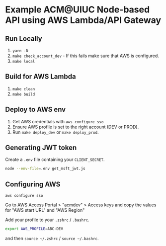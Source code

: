 # Example ACM@UIUC Node-based API using AWS Lambda/API Gateway

## Run Locally
1. `yarn -D`
2. `make check_account_dev` - If this fails make sure that AWS is configured.
3. `make local`

## Build for AWS Lambda
1. `make clean`
2. `make build`

## Deploy to AWS env

1. Get AWS credentials with `aws configure sso`
2. Ensure AWS profile is set to the right account (DEV or PROD).
3. Run `make deploy_dev` or `make deploy_prod`.

## Generating JWT token

Create a `.env` file containing your `CLIENT_SECRET`.

```bash
node --env-file=.env get_msft_jwt.js
```

## Configuring AWS

```
aws configure sso
```

Go to AWS Access Portal > "acmdev" > Access keys and copy the values for 
"AWS start URL" and "AWS Region"

Add your profile to your `.zshrc` / `.bashrc`.

```bash
export AWS_PROFILE=ABC-DEV
```

and then `source ~/.zshrc` / `source ~/.bashrc`.
